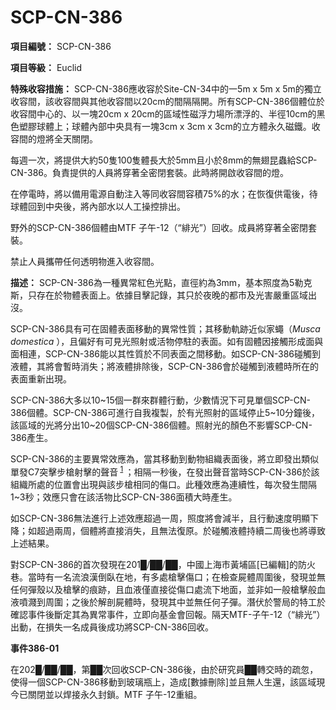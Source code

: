 # SCP-CN-386


**項目編號：** SCP-CN-386

**項目等級：** Euclid

**特殊收容措施：** SCP-CN-386應收容於Site-CN-34中的一5m x 5m x 5m的獨立收容間，該收容間與其他收容間以20cm的間隔隔開。所有SCP-CN-386個體位於收容間中心的、以一塊20cm x 20cm的區域性磁浮力場所漂浮的、半徑10cm的黑色塑膠球體上；球體內部中央具有一塊3cm x 3cm x 3cm的立方體永久磁鐵。收容間的燈將全天關閉。

每週一次，將提供大約50隻100隻體長大於5mm且小於8mm的無翅昆蟲給SCP-CN-386。負責提供的人員將穿著全密閉套裝。此時將開啟收容間的燈。

在停電時，將以備用電源自動注入等同收容間容積75%的水；在恢復供電後，待球體回到中央後，將內部水以人工操控排出。

野外的SCP-CN-386個體由MTF 子午-12（“緋光”）回收。成員將穿著全密閉套裝。

禁止人員攜帶任何透明物進入收容間。

**描述：** SCP-CN-386為一種異常紅色光點，直徑約為3mm，基本照度為5勒克斯，只存在於物體表面上。依據目擊記錄，其只於夜晚的都市及光害嚴重區域出沒。

SCP-CN-386具有可在固體表面移動的異常性質；其移動軌跡近似家蠅（*Musca domestica* ），且偏好有可見光照射或活物停駐的表面。如有固體因接觸形成面與面相連，SCP-CN-386能以其性質於不同表面之間移動。如SCP-CN-386碰觸到液體，其將會暫時消失；將液體排除後，SCP-CN-386會於碰觸到液體時所在的表面重新出現。

SCP-CN-386大多以10~15個一群來群體行動，少數情況下可見單個SCP-CN-386個體。SCP-CN-386可進行自我複製，於有光照射的區域停止5~10分鐘後，該區域的光將分出10~20個SCP-CN-386個體。照射光的顏色不影響SCP-CN-386產生。

SCP-CN-386的主要異常效應為，當其移動到動物組織表面後，將立即發出類似單發C7突擊步槍射擊的聲音<sup class='footnoteref'>
 <a shape='rect' class='footnoteref' id='footnoteref-1' href='javascript:;' onclick='WIKIDOT.page.utils.scrollToReference(&apos;footnote-1&apos;)'>1</a>
</sup>；相隔一秒後，在發出聲音當時SCP-CN-386於該組織所處的位置會出現與該步槍相同的傷口。此種效應為連續性，每次發生間隔1~3秒；效應只會在該活物比SCP-CN-386面積大時產生。

如SCP-CN-386無法進行上述效應超過一周，照度將會減半，且行動速度明顯下降；如超過兩周，個體將直接消失，且無法復原。於碰觸液體持續二周後也將導致上述結果。

對SCP-CN-386的首次發現在201█/██/██，中國上海市黃埔區[已編輯]的防火巷。當時有一名流浪漢倒臥在地，有多處槍擊傷口；在檢查屍體周圍後，發現並無任何彈殼以及槍擊的痕跡，且血液僅直接從傷口處流下地面，並非如一般槍擊般血液噴濺到周圍；之後於解剖屍體時，發現其中並無任何子彈。潛伏於警局的特工於確認事件後斷定其為異常事件，立即向基金會回報。隔天MTF-子午-12（“緋光”）出動，在損失一名成員後成功將SCP-CN-386回收。

**事件386-01** 

在202█/██/██，第██次回收SCP-CN-386後，由於研究員██轉交時的疏忽，使得一個SCP-CN-386移動到玻璃瓶上，造成[數據刪除]並且無人生還，該區域現今已關閉並以焊接永久封鎖。MTF 子午-12重組。



